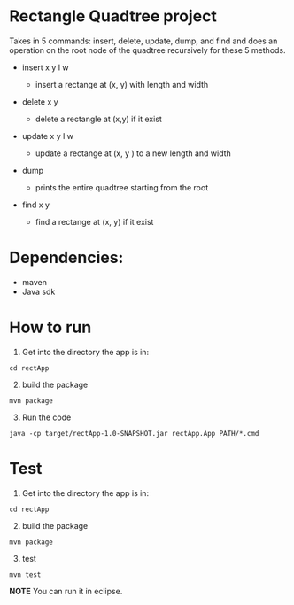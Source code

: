 # Rectangle Quadtree project
Takes in 5 commands: insert, delete, update, dump, and find and does an operation on the root node of the quadtree recursively for these 5 methods.

- insert x y l w
    - insert a rectange at (x, y) with length and width

- delete x y
    - delete a rectangle at (x,y) if it exist

- update x y l w
    - update a rectange at (x, y ) to a new length and width

- dump
    - prints the entire quadtree starting from the root

- find x y
    - find a rectange at (x, y) if it exist

# Dependencies:
- maven
- Java sdk


# How to run
1) Get into the directory the app is in:
```
cd rectApp
```
2) build the package
```
mvn package
```
3) Run the code
```
java -cp target/rectApp-1.0-SNAPSHOT.jar rectApp.App PATH/*.cmd
```

# Test
1) Get into the directory the app is in:
```
cd rectApp
```
2) build the package
```
mvn package
```
3) test
```
mvn test
```

**NOTE** You can run it in eclipse.
